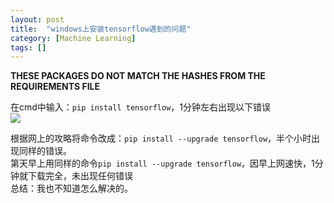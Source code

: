 ```yaml
---
layout: post
title:  "windows上安装tensorflow遇到的问题"
category: [Machine Learning]
tags: []
---
```


**THESE PACKAGES DO NOT MATCH THE HASHES FROM THE REQUIREMENTS FILE**

在cmd中输入：`pip install tensorflow`，1分钟左右出现以下错误  
![](http://windmissing.github.io/images/2020/1.png)  

<!-- more -->

根据网上的攻略将命令改成：`pip install --upgrade tensorflow`，半个小时出现同样的错误。  
第天早上用同样的命令`pip install --upgrade tensorflow`，因早上网速快，1分钟就下载完全，未出现任何错误  
总结：我也不知道怎么解决的。    